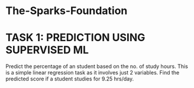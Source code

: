# The-Sparks-Foundation
# TASK 1: PREDICTION USING SUPERVISED ML

Predict the percentage of an student based on the no. of study hours.
This is a simple linear regression task as it involves just 2 variables.
Find the predicted score if a student studies for 9.25 hrs/day.
